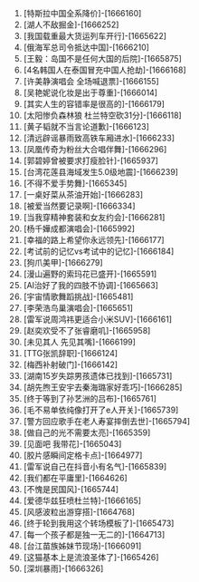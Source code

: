 
1. [特斯拉中国全系降价]-[1666160]
1. [湖人不敌掘金]-[1666252]
1. [我国载重最大货运列车开行]-[1665622]
1. [俄海军总司令抵达中国]-[1666210]
1. [王毅：岛国不是任何大国的后院]-[1665875]
1. [4名韩国人在泰国冒充中国人抢劫]-[1666168]
1. [许美静演唱会 全场喊退票]-[1666155]
1. [吴艳妮说化妆是出于尊重]-[1666014]
1. [其实人生的容错率是很高的]-[1666179]
1. [太阳惨负森林狼 杜兰特空砍31分]-[1666118]
1. [黄子韬就不当言论道歉]-[1666123]
1. [清远辟谣暴雨致高铁车厢进水]-[1666233]
1. [凤凰传奇为粉丝大合唱伴舞]-[1666296]
1. [郭碧婷曾被要求打瘦脸针]-[1665937]
1. [台湾花莲县海域发生5.0级地震]-[1666239]
1. [不得不爱手势舞]-[1665345]
1. [一桌好菜从茶油开始]-[1666283]
1. [被爱当然要记录啊]-[1666334]
1. [当我穿精神套装和女友约会]-[1666281]
1. [杨千嬅成都演唱会]-[1665992]
1. [幸福的路上希望你永远领先]-[1666177]
1. [考试前的记忆vs考试中的记忆]-[1666184]
1. [狗爪美甲]-[1666279]
1. [漫山遍野的索玛花已盛开]-[1665591]
1. [AI治好了我的四肢不协调]-[1665663]
1. [宇宙情歌舞蹈挑战]-[1665481]
1. [李荣浩鸟巢演唱会]-[1665651]
1. [雷军说周鸿祎更适合小米SUV]-[1666161]
1. [赵奕欢受不了张睿磨叽]-[1665958]
1. [未见其人 先见其嘴]-[1666199]
1. [TTG张凯辞职]-[1666124]
1. [梅西补射破门]-[1666142]
1. [湖南15岁失踪男孩遗体已找到]-[1665731]
1. [胡先煦王安宇去秦海璐家好乖巧]-[1666285]
1. [终于等到了孙艺洲的吕布]-[1665761]
1. [毛不易单依纯像打开了e人开关]-[1665739]
1. [警方回应歌手在老人寿宴摔倒去世]-[1665794]
1. [做自己的光不需要太亮]-[1665359]
1. [见面吧 我带花]-[1665043]
1. [胶片感瞬间定格卡点]-[1664977]
1. [雷军说自己在抖音小有名气]-[1665839]
1. [我们都在平庸里]-[1664626]
1. [不愧是民国风]-[1665744]
1. [爱德华兹狂喷杜兰特]-[1666165]
1. [风感波粒出游穿搭]-[1664768]
1. [终于轮到我用这个转场模板了]-[1665473]
1. [每一个孩子都是独一无二的]-[1664713]
1. [台江苗族姊妹节现场]-[1666091]
1. [这猫基本上是流浪圣体了]-[1665426]
1. [深圳暴雨]-[1666326]
